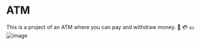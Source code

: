 # ATM 

This is a project of an ATM where you can pay and withdraw money. :atm: :credit_card: :dollar:
![image](https://user-images.githubusercontent.com/77820313/151032339-3bcfbd92-ec02-44b3-9640-415924500105.png)
